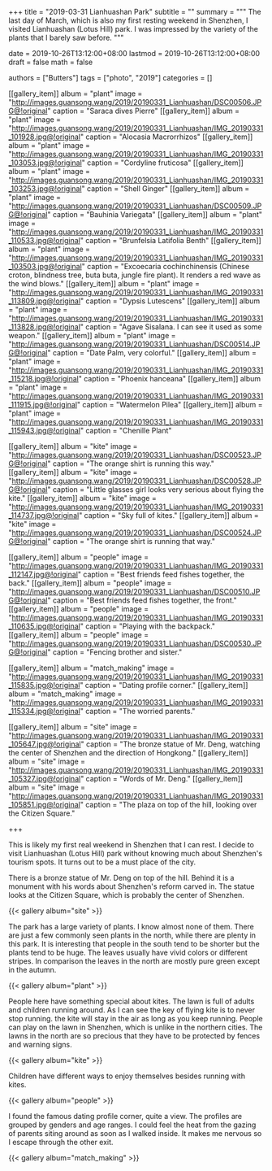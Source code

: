 +++
title = "2019-03-31 Lianhuashan Park"
subtitle = ""
summary = """
The last day of March, which is also my first resting weekend in Shenzhen,
I visited Lianhuashan (Lotus Hill) park.
I was impressed by the variety of the plants that I barely saw before.
"""

date = 2019-10-26T13:12:00+08:00
lastmod = 2019-10-26T13:12:00+08:00
draft = false
math = false

authors = ["Butters"]
tags = ["photo", "2019"]
categories = []

[[gallery_item]]
album = "plant"
image = "http://images.guansong.wang/2019/20190331_Lianhuashan/DSC00506.JPG@!original"
caption = "Saraca dives Pierre"
[[gallery_item]]
album = "plant"
image = "http://images.guansong.wang/2019/20190331_Lianhuashan/IMG_20190331_101928.jpg@!original"
caption = "Alocasia Macrorrhizos"
[[gallery_item]]
album = "plant"
image = "http://images.guansong.wang/2019/20190331_Lianhuashan/IMG_20190331_103053.jpg@!original"
caption = "Cordyline fruticosa"
[[gallery_item]]
album = "plant"
image = "http://images.guansong.wang/2019/20190331_Lianhuashan/IMG_20190331_103253.jpg@!original"
caption = "Shell Ginger"
[[gallery_item]]
album = "plant"
image = "http://images.guansong.wang/2019/20190331_Lianhuashan/DSC00509.JPG@!original"
caption = "Bauhinia Variegata"
[[gallery_item]]
album = "plant"
image = "http://images.guansong.wang/2019/20190331_Lianhuashan/IMG_20190331_110533.jpg@!original"
caption = "Brunfelsia Latifolia Benth"
[[gallery_item]]
album = "plant"
image = "http://images.guansong.wang/2019/20190331_Lianhuashan/IMG_20190331_103503.jpg@!original"
caption = "Excoecaria cochinchinensis (Chinese croton, blindness tree, buta buta, jungle fire plant). It renders a red wave as the wind blows."
[[gallery_item]]
album = "plant"
image = "http://images.guansong.wang/2019/20190331_Lianhuashan/IMG_20190331_113809.jpg@!original"
caption = "Dypsis Lutescens"
[[gallery_item]]
album = "plant"
image = "http://images.guansong.wang/2019/20190331_Lianhuashan/IMG_20190331_113828.jpg@!original"
caption = "Agave Sisalana. I can see it used as some weapon."
[[gallery_item]]
album = "plant"
image = "http://images.guansong.wang/2019/20190331_Lianhuashan/DSC00514.JPG@!original"
caption = "Date Palm, very colorful."
[[gallery_item]]
album = "plant"
image = "http://images.guansong.wang/2019/20190331_Lianhuashan/IMG_20190331_115218.jpg@!original"
caption = "Phoenix hanceana"
[[gallery_item]]
album = "plant"
image = "http://images.guansong.wang/2019/20190331_Lianhuashan/IMG_20190331_111915.jpg@!original"
caption = "Watermelon Pilea"
[[gallery_item]]
album = "plant"
image = "http://images.guansong.wang/2019/20190331_Lianhuashan/IMG_20190331_115943.jpg@!original"
caption = "Chenille Plant"

[[gallery_item]]
album = "kite"
image = "http://images.guansong.wang/2019/20190331_Lianhuashan/DSC00523.JPG@!original"
caption = "The orange shirt is running this way."
[[gallery_item]]
album = "kite"
image = "http://images.guansong.wang/2019/20190331_Lianhuashan/DSC00528.JPG@!original"
caption = "Little glasses girl looks very serious about flying the kite."
[[gallery_item]]
album = "kite"
image = "http://images.guansong.wang/2019/20190331_Lianhuashan/IMG_20190331_114737.jpg@!original"
caption = "Sky full of kites."
[[gallery_item]]
album = "kite"
image = "http://images.guansong.wang/2019/20190331_Lianhuashan/DSC00524.JPG@!original"
caption = "The orange shirt is running that way."

[[gallery_item]]
album = "people"
image = "http://images.guansong.wang/2019/20190331_Lianhuashan/IMG_20190331_112147.jpg@!original"
caption = "Best friends feed fishes together, the back."
[[gallery_item]]
album = "people"
image = "http://images.guansong.wang/2019/20190331_Lianhuashan/DSC00510.JPG@!original"
caption = "Best friends feed fishes together, the front."
[[gallery_item]]
album = "people"
image = "http://images.guansong.wang/2019/20190331_Lianhuashan/IMG_20190331_110635.jpg@!original"
caption = "Playing with the backpack."
[[gallery_item]]
album = "people"
image = "http://images.guansong.wang/2019/20190331_Lianhuashan/DSC00530.JPG@!original"
caption = "Fencing brother and sister."

[[gallery_item]]
album = "match_making"
image = "http://images.guansong.wang/2019/20190331_Lianhuashan/IMG_20190331_115835.jpg@!original"
caption = "Dating profile corner."
[[gallery_item]]
album = "match_making"
image = "http://images.guansong.wang/2019/20190331_Lianhuashan/IMG_20190331_115334.jpg@!original"
caption = "The worried parents."

[[gallery_item]]
album = "site"
image = "http://images.guansong.wang/2019/20190331_Lianhuashan/IMG_20190331_105647.jpg@!original"
caption = "The bronze statue of Mr. Deng, watching the center of Shenzhen and the direction of Hongkong."
[[gallery_item]]
album = "site"
image = "http://images.guansong.wang/2019/20190331_Lianhuashan/IMG_20190331_105327.jpg@!original"
caption = "Words of Mr. Deng."
[[gallery_item]]
album = "site"
image = "http://images.guansong.wang/2019/20190331_Lianhuashan/IMG_20190331_105851.jpg@!original"
caption = "The plaza on top of the hill, looking over the Citizen Square."

+++

This is likely my first real weekend in Shenzhen that I can rest.
I decide to visit Lianhuashan (Lotus Hill) park without knowing much about Shenzhen's tourism spots.
It turns out to be a must place of the city.

There is a bronze statue of Mr. Deng on top of the hill.
Behind it is a monument with his words about Shenzhen's reform carved in.
The statue looks at the Citizen Square, which is probably the center of Shenzhen.

{{< gallery album="site" >}}

The park has a large variety of plants.
I know almost none of them.
There are just a few commonly seen plants in the north, while there are plenty in this park.
It is interesting that people in the south tend to be shorter but the plants tend to be huge.
The leaves usually have vivid colors or different stripes.
In comparison the leaves in the north are mostly pure green except in the autumn.

{{< gallery album="plant" >}}

People here have something special about kites.
The lawn is full of adults and children running around.
As I can see the key of flying kite is to never stop running.
the kite will stay in the air as long as you keep running.
People can play on the lawn in Shenzhen, which is unlike in the northern cities.
The lawns in the north are so precious that they have to be protected by fences and warning signs.

{{< gallery album="kite" >}}

Children have different ways to enjoy themselves besides running with kites.

{{< gallery album="people" >}}

I found the famous dating profile corner, quite a view.
The profiles are grouped by genders and age ranges.
I could feel the heat from the gazing of parents siting around
as soon as I walked inside.
It makes me nervous so I escape through the other exit.

{{< gallery album="match_making" >}}